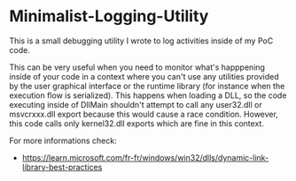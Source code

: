 # Minimalist-Logging-Utility
This is a small debugging utility I wrote to log activities inside of my PoC code.

This can be very useful when you need to monitor what's happpening inside of your code in a context where
you can't use any utilities provided by the user graphical interface or the runtime library (for instance
when the execution flow is serialized).
This happens when loading a DLL, so the code executing inside of DllMain shouldn't attempt to call any
user32.dll or msvcrxxx.dll export because this would cause a race condition.
However, this code calls only kernel32.dll exports which are fine in this context.

For more informations check:
- https://learn.microsoft.com/fr-fr/windows/win32/dlls/dynamic-link-library-best-practices
